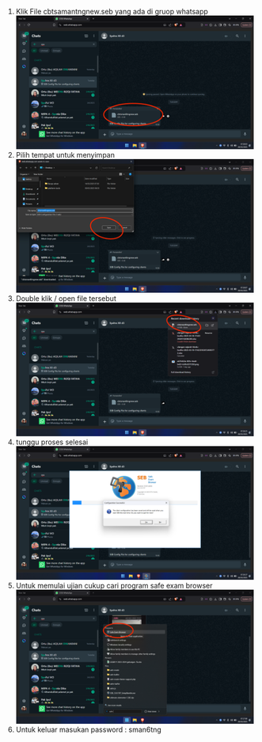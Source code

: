 1. Klik File cbtsamantngnew.seb yang ada di gruop whatsapp
   ![Langkah 2](https://github.com/muifaha/cbtsman6tangerang/blob/main/Screenshot%20(16).png)
2. Pilih tempat untuk menyimpan
   ![Langkah 2](https://github.com/muifaha/cbtsman6tangerang/blob/main/Screenshot%20(17).png)
3. Double klik / open file tersebut
   ![Langkah 2](https://github.com/muifaha/cbtsman6tangerang/blob/main/Screenshot%20(18).png)
4. tunggu proses selesai
   ![Langkah 2](https://github.com/muifaha/cbtsman6tangerang/blob/main/Screenshot%20(19).png)
5. Untuk memulai ujian cukup cari program safe exam browser
   ![Langkah 2](https://github.com/muifaha/cbtsman6tangerang/blob/main/Screenshot%20(20).png)
6. Untuk keluar masukan password : sman6tng
